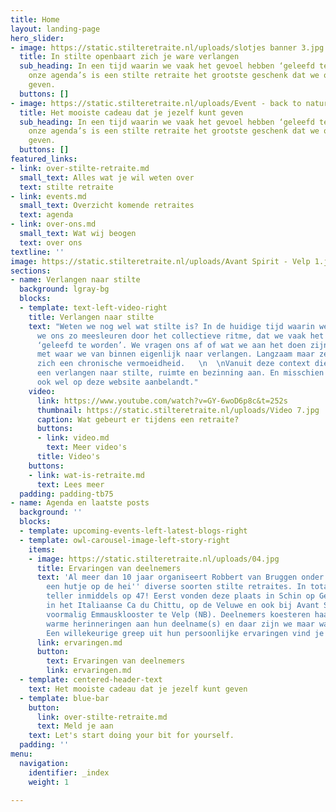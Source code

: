 ```yaml
---
title: Home
layout: landing-page
hero_slider:
- image: https://static.stilteretraite.nl/uploads/slotjes banner 3.jpg
  title: In stilte openbaart zich je ware verlangen
  sub_heading: In een tijd waarin we vaak het gevoel hebben ‘geleefd te worden’ door
    onze agenda’s is een stilte retraite het grootste geschenk dat we onszelf kunnen
    geven.
  buttons: []
- image: https://static.stilteretraite.nl/uploads/Event - back to nature.jpg
  title: Het mooiste cadeau dat je jezelf kunt geven
  sub_heading: In een tijd waarin we vaak het gevoel hebben ‘geleefd te worden’ door
    onze agenda’s is een stilte retraite het grootste geschenk dat we onszelf kunnen
    geven.
  buttons: []
featured_links:
- link: over-stilte-retraite.md
  small_text: Alles wat je wil weten over
  text: stilte retraite
- link: events.md
  small_text: Overzicht komende retraites
  text: agenda
- link: over-ons.md
  small_text: Wat wij beogen
  text: over ons
textline: ''
image: https://static.stilteretraite.nl/uploads/Avant Spirit - Velp 1.jpg
sections:
- name: Verlangen naar stilte
  background: lgray-bg
  blocks:
  - template: text-left-video-right
    title: Verlangen naar stilte
    text: "Weten we nog wel wat stilte is? In de huidige tijd waarin we leven laten
      we ons zo meesleuren door het collectieve ritme, dat we vaak het gevoel hebben
      ‘geleefd te worden’. We vragen ons af of wat we aan het doen zijn nog wel klopt
      met waar we van binnen eigenlijk naar verlangen. Langzaam maar zeker ontwikkelt
      zich een chronische vermoeidheid.   \n  \nVanuit deze context dient zich soms
      een verlangen naar stilte, ruimte en bezinning aan. En misschien ben je daarom
      ook wel op deze website aanbelandt."
    video:
      link: https://www.youtube.com/watch?v=GY-6woD6p8c&t=252s
      thumbnail: https://static.stilteretraite.nl/uploads/Video 7.jpg
      caption: Wat gebeurt er tijdens een retraite?
      buttons:
      - link: video.md
        text: Meer video's
      title: Video's
    buttons:
    - link: wat-is-retraite.md
      text: Lees meer
  padding: padding-tb75
- name: Agenda en laatste posts
  background: ''
  blocks:
  - template: upcoming-events-left-latest-blogs-right
  - template: owl-carousel-image-left-story-right
    items:
    - image: https://static.stilteretraite.nl/uploads/04.jpg
      title: Ervaringen van deelnemers
      text: 'Al meer dan 10 jaar organiseert Robbert van Bruggen onder de naam ''In
        een hutje op de hei'' diverse soorten stilte retraites. In totaal staat de
        teller inmiddels op 47! Eerst vonden deze plaats in Schin op Geul: later ook
        in het Italiaanse Ca du Chittu, op de Veluwe en ook bij Avant Spirit, in het
        voormalig Emmausklooster te Velp (NB). Deelnemers koesteren haast unaniem
        warme herinneringen aan hun deelname(s) en daar zijn we maar wat trots op!
        Een willekeurige greep uit hun persoonlijke ervaringen vind je hie. r      '
      link: ervaringen.md
      button:
        text: Ervaringen van deelnemers
        link: ervaringen.md
  - template: centered-header-text
    text: Het mooiste cadeau dat je jezelf kunt geven
  - template: blue-bar
    button:
      link: over-stilte-retraite.md
      text: Meld je aan
    text: Let's start doing your bit for yourself.
  padding: ''
menu:
  navigation:
    identifier: _index
    weight: 1

---
```

